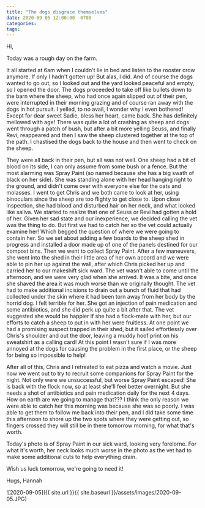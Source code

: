 ```yaml
---
title: "The dogs disgrace themselves"
date: 2020-09-05 12:00:00 -0700
categories:
tags:
---
```


Hi,

Today was a rough day on the farm. 

It all started at 6am when I couldn't lie in bed and listen to the rooster crow anymore. If only I hadn't gotten up! But alas, I did. And of course the dogs wanted to go out, so I looked out and the yard looked peaceful and empty, so I opened the door. The dogs proceeded to take off like bullets down to the barn where the sheep, who had once again slipped out of their pen, were interrupted in their morning grazing and of course ran away with the dogs in hot pursuit. I yelled, to no avail, I wonder why I even bothered! Except for dear sweet Sadie, bless her heart, came back. She has definitely mellowed with age! There was quite a lot of crashing as sheep and dogs went through a patch of bush, but after a bit more yelling Seuss, and finally Revi, reappeared and then I saw the sheep clustered together at the top of the path. I chastised the dogs back to the house and then went to check on the sheep. 

They were all back in their pen, but all was not well. One sheep had a bit of blood on its side, I can only assume from some bush or a fence. But the most alarming was Spray Paint (so named because she has a big swath of black on her side). She was standing alone with her head hanging right to the ground, and didn't come over with everyone else for the oats and molasses. I went to get Chris and we both came to look at her, using binoculars since the sheep are too flighty to get close to. Upon close inspection, she had blood and disturbed hair on her neck, and what looked like saliva. We started to realize that one of Seuss or Revi had gotten a hold of her. Given her sad state and our inexperience, we decided calling the vet was the thing to do. But first we had to catch her so the vet could actually examine her! Which begged the question of where we were going to contain her. So we set about adding a few boards to the sheep shed in progress and installed a door made up of one of the panels destined for our compost bins. Then we went to collect Spray Paint. After a few maneuvers, she went into the shed in their little area of her own accord and we were able to pin her up against the wall, after which Chris picked her up and carried her to our makeshift sick ward. The vet wasn't able to come until the afternoon, and we were very glad when she arrived. It was a bite, and once she shaved the area it was much worse than we originally thought. The vet had to make additional incisions to drain out a bunch of fluid that had collected under the skin where it had been torn away from her body by the horrid dog. I felt terrible for her. She got an injection of pain medication and some antibiotics, and she did perk up quite a bit after that. The vet suggested she would be happier if she had a flock-mate with her, but our efforts to catch a sheep to put in with her were fruitless. At one point we had a promising suspect trapped in their shed, but it sailed effortlessly over Chris's shoulder and out the door, leaving a muddy hoof print on his sweatshirt as a calling card! At this point I wasn't sure if I was more annoyed at the dogs for causing the problem in the first place, or the sheep for being so impossible to help! 

After all of this, Chris and I retreated to eat pizza and watch a movie. Just now we went out to try to recruit some companions for Spray Paint for the night. Not only were we unsuccessful, but worse Spray Paint escaped! She is back with the flock now, so at least she'll feel better overnight. But she needs a shot of antibiotics and pain medication daily for the next 4 days. How on earth are we going to manage that??? I think the only reason we were able to catch her this morning was because she was so poorly. I was able to get them to follow me back into their pen, and I did take some time this afternoon to shore up the two spots where they were getting out, so fingers crossed they will still be in there tomorrow morning, for what that's worth.

Today's photo is of Spray Paint in our sick ward, looking very forelorne. For what it's worth, her neck looks much worse in the photo as the vet had to make some additional cuts to help everything drain.

Wish us luck tomorrow, we're going to need it!

Hugs,
Hannah

![2020-09-05]({{ site.url }}{{ site.baseurl }}/assets/images/2020-09-05.JPG)
